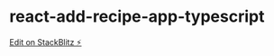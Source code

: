 # react-add-recipe-app-typescript

[Edit on StackBlitz ⚡️](https://stackblitz.com/edit/react-add-recipe-app-typescript)